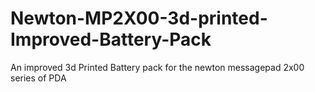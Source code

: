 # Newton-MP2X00-3d-printed-Improved-Battery-Pack
An improved 3d Printed Battery pack for the newton messagepad 2x00 series of PDA
